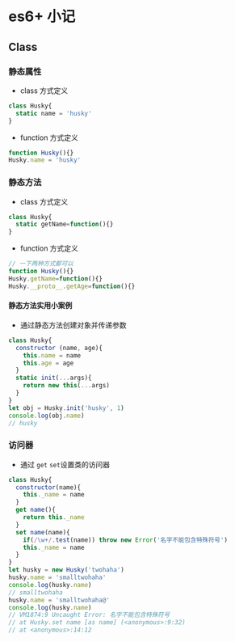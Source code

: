 # es6+ 小记

## Class

### 静态属性
* class 方式定义
```js
class Husky{
  static name = 'husky'
}
```
* function 方式定义
```js
function Husky(){}
Husky.name = 'husky'
```

### 静态方法
* class 方式定义
```js
class Husky{
  static getName=function(){}
}
```

* function 方式定义
```js
// 一下两种方式都可以
function Husky(){}
Husky.getName=function(){}
Husky.__proto__.getAge=function(){}
```

#### 静态方法实用小案例
* 通过静态方法创建对象并传递参数
```js
class Husky{
  constructor (name, age){
    this.name = name
    this.age = age
  }
  static init(...args){
    return new this(...args)
  }
}
let obj = Husky.init('husky', 1)
console.log(obj.name)
// husky
```

### 访问器
* 通过 `get` `set`设置类的访问器
```js
class Husky{
  constructor(name){
    this._name = name
  }
  get name(){
    return this._name
  }
  set name(name){
    if(/\w+/.test(name)) throw new Error('名字不能包含特殊符号')
    this._name = name
  }
}
let husky = new Husky('twohaha')
husky.name = 'smalltwohaha'
console.log(husky.name)
// smalltwohaha
husky.name = 'smalltwohaha@'
console.log(husky.name)
// VM1874:9 Uncaught Error: 名字不能包含特殊符号
// at Husky.set name [as name] (<anonymous>:9:32)
// at <anonymous>:14:12
```
